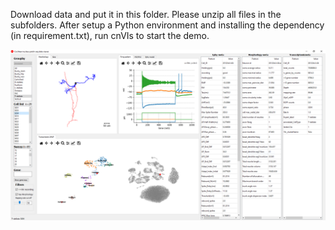 Download data and put it in this folder.
Please unzip all files in the subfolders.
After setup a Python environment and installing the dependency (in requirement.txt), run cnVIs to start the demo.

![demo](resources/demo.png?raw=true "Title")